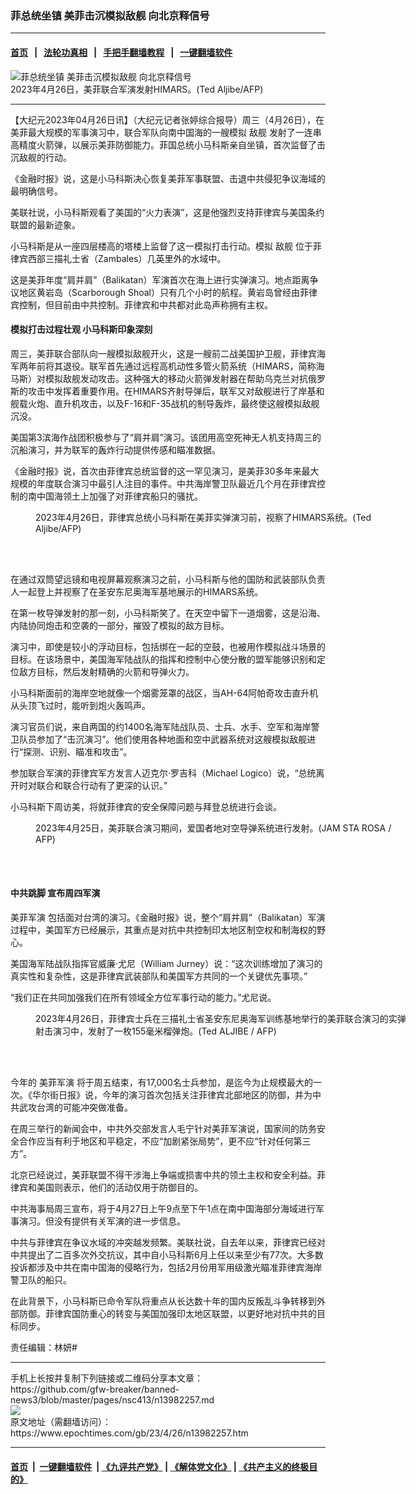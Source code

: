 ### 菲总统坐镇 美菲击沉模拟敌舰 向北京释信号
------------------------

#### [首页](https://github.com/gfw-breaker/banned-news3/blob/master/README.md) &nbsp;&nbsp;|&nbsp;&nbsp; [法轮功真相](https://github.com/begood0513/basic/blob/master/README.md)  &nbsp;&nbsp;|&nbsp;&nbsp; [手把手翻墙教程](https://github.com/gfw-breaker/guides/wiki)  &nbsp;&nbsp;|&nbsp;&nbsp; [一键翻墙软件](https://github.com/gfw-breaker/nogfw/blob/master/README.md)  



<div><img alt="菲总统坐镇 美菲击沉模拟敌舰 向北京释信号" class="attachment-djy_600_400 size-djy_600_400 wp-post-image" src="https://i.epochtimes.com/assets/uploads/2023/04/id13982265-000_33DV3X9-600x400.jpg"/>
<div class="caption">
 2023年4月26日，美菲联合军演发射HIMARS。(Ted Aljibe/AFP)
</div></div><hr/>


<div><p>
 【大纪元2023年04月26日讯】（大纪元记者张婷综合报导）周三（4月26日），在美菲最大规模的军事演习中，联合军队向南中国海的一艘模拟
 <ok href="https://www.epochtimes.com/gb/tag/%E6%95%8C%E8%88%B0.html">
  敌舰
 </ok>
 发射了一连串高精度火箭弹，以展示美菲防御能力。菲国总统小马科斯亲自坐镇，首次监督了击沉敌舰的行动。
</p>
<p>
 《金融时报》说，这是小马科斯决心恢复美菲军事联盟、击退中共侵犯争议海域的最明确信号。
</p>
<p>
 美联社说，小马科斯观看了美国的“火力表演”，这是他强烈支持菲律宾与美国条约联盟的最新迹象。
</p>
<p>
 小马科斯是从一座四层楼高的塔楼上监督了这一模拟打击行动。模拟
 <ok href="https://www.epochtimes.com/gb/tag/%E6%95%8C%E8%88%B0.html">
  敌舰
 </ok>
 位于菲律宾西部三描礼士省（Zambales）几英里外的水域中。
</p>
<p>
 这是美菲年度“肩并肩”（Balikatan）军演首次在海上进行实弹演习。地点距离争议地区黄岩岛（Scarborough Shoal）只有几个小时的航程。黄岩岛曾经由菲律宾控制，但目前由中共控制。菲律宾和中共都对此岛声称拥有主权。
</p>
<h4>
 模拟打击过程壮观 小马科斯印象深刻
</h4>
<p>
 周三，美菲联合部队向一艘模拟敌舰开火，这是一艘前二战美国护卫舰，菲律宾海军两年前将其退役。联军首先通过远程高机动性多管火箭系统（HIMARS，简称海马斯）对模拟敌舰发动攻击。这种强大的移动火箭弹发射器在帮助乌克兰对抗俄罗斯的攻击中发挥着重要作用。在HIMARS齐射导弹后，联军又对敌舰进行了岸基和舰载火炮、直升机攻击，以及F-16和F-35战机的制导轰炸，最终使这艘模拟敌舰沉没。
</p>
<p>
 美国第3滨海作战团积极参与了“肩并肩”演习。该团用高空死神无人机支持周三的沉船演习，并为联军的轰炸行动提供传感和瞄准数据。
</p>
<p>
 《金融时报》说，首次由菲律宾总统监督的这一罕见演习，是美菲30多年来最大规模的年度联合演习中最引人注目的事件。中共海岸警卫队最近几个月在菲律宾控制的南中国海领土上加强了对菲律宾船只的骚扰。
</p>
<figure aria-describedby="caption-attachment-13982267" class="wp-caption aligncenter" id="attachment_13982267" style="width: 600px">
 <ok href="https://i.epochtimes.com/assets/uploads/2023/04/id13982267-000_33DV3XC.jpg" target="_blank">
  <img alt="" class="size-large wp-image-13982267" src="https://i.epochtimes.com/assets/uploads/2023/04/id13982267-000_33DV3XC-600x400.jpg"/>
 </ok>
 <br/><figcaption class="wp-caption-text" id="caption-attachment-13982267">
  2023年4月26日，菲律宾总统小马科斯在美菲实弹演习前，视察了HIMARS系统。(Ted Aljibe/AFP)
 </figcaption><br/>
</figure><br/>
<p>
 在通过双筒望远镜和电视屏幕观察演习之前，小马科斯与他的国防和武装部队负责人一起登上并视察了在圣安东尼奥海军基地展示的HIMARS系统。
</p>
<p>
 在第一枚导弹发射的那一刻，小马科斯笑了。在天空中留下一道烟雾，这是沿海、内陆协同炮击和空袭的一部分，摧毁了模拟的敌方目标。
</p>
<p>
 演习中，即使是较小的浮动目标，包括绑在一起的空鼓，也被用作模拟战斗场景的目标。在该场景中，美国海军陆战队的指挥和控制中心使分散的盟军能够识别和定位敌方目标，然后发射精确的火箭和导弹火力。
</p>
<p>
 小马科斯面前的海岸空地就像一个烟雾笼罩的战区，当AH-64阿帕奇攻击直升机从头顶飞过时，能听到炮火轰鸣声。
</p>
<p>
 演习官员们说，来自两国的约1400名海军陆战队员、士兵、水手、空军和海岸警卫队员参加了“击沉演习”。他们使用各种地面和空中武器系统对这艘模拟敌舰进行“探测、识别、瞄准和攻击”。
</p>
<p>
 参加联合军演的菲律宾军方发言人迈克尔‧罗吉科（Michael Logico）说，“总统离开时对联合和联合行动有了更深的认识。”
</p>
<p>
 小马科斯下周访美，将就菲律宾的安全保障问题与拜登总统进行会谈。
</p>
<figure aria-describedby="caption-attachment-13982300" class="wp-caption alignnone" id="attachment_13982300" style="width: 600px">
 <ok href="https://i.epochtimes.com/assets/uploads/2023/04/id13982300-000_33DT82K.jpg" target="_blank">
  <img alt="" class="size-large wp-image-13982300" src="https://i.epochtimes.com/assets/uploads/2023/04/id13982300-000_33DT82K-600x400.jpg"/>
 </ok>
 <br/><figcaption class="wp-caption-text" id="caption-attachment-13982300">
  2023年4月25日，美菲联合演习期间，爱国者地对空导弹系统进行发射。(JAM STA ROSA / AFP)
 </figcaption><br/>
</figure><br/>
<h4>
 中共跳脚 宣布周四军演
</h4>
<p>
 <ok href="https://www.epochtimes.com/gb/tag/%E7%BE%8E%E8%8F%B2%E5%86%9B%E6%BC%94.html">
  美菲军演
 </ok>
 包括面对台湾的演习。《金融时报》说，整个“肩并肩”（Balikatan）军演过程中，美国军方已经展示，其重点是对抗中共控制印太地区制空权和制海权的野心。
</p>
<p>
 美国海军陆战队指挥官威廉·尤尼（William Jurney）说：“这次训练增加了演习的真实性和复杂性，这是菲律宾武装部队和美国军方共同的一个关键优先事项。”
</p>
<p>
 “我们正在共同加强我们在所有领域全方位军事行动的能力。”尤尼说。
</p>
<figure aria-describedby="caption-attachment-13982301" class="wp-caption alignnone" id="attachment_13982301" style="width: 600px">
 <ok href="https://i.epochtimes.com/assets/uploads/2023/04/id13982301-000_33DV62Q.jpg" target="_blank">
  <img alt="" class="size-large wp-image-13982301" src="https://i.epochtimes.com/assets/uploads/2023/04/id13982301-000_33DV62Q-600x400.jpg"/>
 </ok>
 <br/><figcaption class="wp-caption-text" id="caption-attachment-13982301">
  2023年4月26日，菲律宾士兵在三描礼士省圣安东尼奥海军训练基地举行的美菲联合演习的实弹射击演习中，发射了一枚155毫米榴弹炮。(Ted ALJIBE / AFP)
 </figcaption><br/>
</figure><br/>
<p>
 今年的
 <ok href="https://www.epochtimes.com/gb/tag/%E7%BE%8E%E8%8F%B2%E5%86%9B%E6%BC%94.html">
  美菲军演
 </ok>
 将于周五结束，有17,000名士兵参加，是迄今为止规模最大的一次。《华尔街日报》说，今年的演习首次包括关注菲律宾北部地区的防御，并为中共武攻台湾的可能冲突做准备。
</p>
<p>
 在周三举行的新闻会中，中共外交部发言人毛宁针对美菲军演说，国家间的防务安全合作应当有利于地区和平稳定，不应“加剧紧张局势”，更不应“针对任何第三方”。
</p>
<p>
 北京已经说过，美菲联盟不得干涉海上争端或损害中共的领土主权和安全利益。菲律宾和美国则表示，他们的活动仅用于防御目的。
</p>
<p>
 中共海事局周三宣布，将于4月27日上午9点至下午1点在南中国海部分海域进行军事演习。但没有提供有关军演的进一步信息。
</p>
<p>
 中共与菲律宾在争议水域的冲突越发频繁。美联社说，自去年以来，菲律宾已经对中共提出了二百多次外交抗议，其中自小马科斯6月上任以来至少有77次。大多数投诉都涉及中共在南中国海的侵略行为，包括2月份用军用级激光瞄准菲律宾海岸警卫队的船只。
</p>
<p>
 在此背景下，小马科斯已命令军队将重点从长达数十年的国内反叛乱斗争转移到外部防御。菲律宾国防重心的转变与美国加强印太地区联盟，以更好地对抗中共的目标同步。
</p>
<p>
 责任编辑：林妍#
</p>
</div>
<hr/>
手机上长按并复制下列链接或二维码分享本文章：<br/>
https://github.com/gfw-breaker/banned-news3/blob/master/pages/nsc413/n13982257.md <br/>
<a href='https://github.com/gfw-breaker/banned-news3/blob/master/pages/nsc413/n13982257.md'><img src='https://github.com/gfw-breaker/banned-news3/blob/master/pages/nsc413/n13982257.md.png'/></a> <br/>
原文地址（需翻墙访问）：https://www.epochtimes.com/gb/23/4/26/n13982257.htm


------------------------
#### [首页](https://github.com/gfw-breaker/banned-news3/blob/master/README.md) &nbsp;|&nbsp; [一键翻墙软件](https://github.com/gfw-breaker/nogfw/blob/master/README.md) &nbsp;| [《九评共产党》](https://github.com/gfw-breaker/9ping.md/blob/master/README.md#九评之一评共产党是什么) | [《解体党文化》](https://github.com/gfw-breaker/jtdwh.md/blob/master/README.md) | [《共产主义的终极目的》](https://github.com/gfw-breaker/gczydzjmd.md/blob/master/README.md)


<img src='http://gfw-breaker.win/banned-news3/pages/nsc413/n13982257.md' width='0px' height='0px'/>